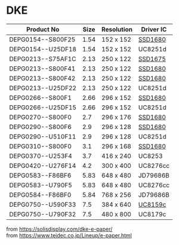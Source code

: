 # DKE

| Product No        | Size | Resolution | Driver IC          |
| ----------------- | ---- | ---------- | ------------------ |
| DEPG0154--S800F25 | 1.54 | 152 x 152  | [SSD1680][ssd1680] |
| DEPG0154--U25DF18 | 1.54 | 152 x 152  | UC8251d            |
| DEPG0213--S75AF1C | 2.13 | 250 x 122  | [SSD1675][ssd1675] |
| DEPG0213--S800F41 | 2.13 | 250 x 122  | [SSD1680][ssd1680] |
| DEPG0213--S800F42 | 2.13 | 250 x 122  | [SSD1680][ssd1680] |
| DEPG0213--U25DF22 | 2.13 | 250 x 122  | UC8251d            |
| DEPG0266--S800F1  | 2.66 | 296 x 152  | [SSD1680][ssd1680] |
| DEPG0266--U25DF15 | 2.66 | 296 x 152  | UC8251d            |
| DEPG0270--S800F0  | 2.7  | 296 x 176  | [SSD1680][ssd1680] |
| DEPG0290--S800F6  | 2.9  | 296 x 128  | [SSD1680][ssd1680] |
| DEPG0290--U510F11 | 2.9  | 296 x 128  | UC8251d            |
| DEPG0310--S800F0  | 3.1  | 296 x 168  | [SSD1680][ssd1680] |
| DEPG0370--U253F4  | 3.7  | 416 x 240  | UC8253             |
| DEPG0420--U276F14 | 4.2  | 300 x 400  | UC8276cc           |
| DEPG0583--F86BF6  | 5.83 | 648 x 480  | JD79686B           |
| DEPG0583--U790F5  | 5.83 | 648 x 480  | UC8276cc           |
| DEPG0584--F86BF0  | 5.84 | 768 x 256  | JD79686B           |
| DEPG0750--U590F33 | 7.5  | 384 x 640  | [UC8159c][uc8159c] |
| DEPG0750--U790F32 | 7.5  | 480 x 800  | UC8179c            |

[ssd1675]: https://cursedhardware.github.io/epd-driver-ic/SSD1675B.pdf
[ssd1680]: https://cursedhardware.github.io/epd-driver-ic/SSD1680.pdf
[uc8159c]: https://cursedhardware.github.io/epd-driver-ic/UC8159c.pdf

from <https://solisdisplay.com/dke-e-paper/>
<br>from <https://www.teidec.co.jp/Lineup/e-paper.html>
